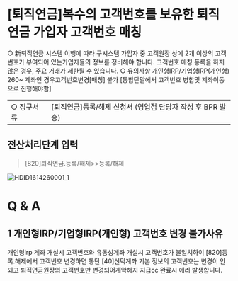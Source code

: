 # [퇴직연금]복수의 고객번호를 보유한 퇴직연금 가입자 고객번호 매칭
○ 新퇴직연금 시스템 이행에 따라 구시스템 가입자 중 고객원장 상에 2개 이상의 고객번호가 부여되어 있는가입자들의 정보를 정비해야 합니다. 고객번호 매칭 등록을 하지 않은 경우, 주요 거래가 제한될 수 있습니다.
○ 유의사항
개인형IRP/기업형IRP(개인형) 260~ 계좌인 경우고객번호변경[매칭] 불가
[통합단말에서 고객번호 병합및 계좌이동 으로 진행해야함]

<table><tbody><tr>
<td>
○ 징구서류</td>
<td>
[퇴직연금]등록/해제 신청서 (영업점 담당자 작성 후 BPR 발송)
</td></tr></tbody>
</table>


## 전산처리단계 입력
> [820]퇴직연금.등록/해제>>등록/해제

![HDID1614260001_1](HDID1614260001_1.jpg)

# Q & A
## 1 개인형IRP/기업형IRP(개인형) 고객번호 변경 불가사유
개인형irp 계좌 개설시 고객번호와 유동성계좌 개설시 고객번호가 불일치하여 [820]등록.해제에서 고객번호 변경하면 통단 [40]신탁계좌 기본 정보의 고객번호는 변경이 안되고 퇴직연금원장의 고객번호만 변경되어계약해지 지급cc 완료시 에러 발생합니다.
